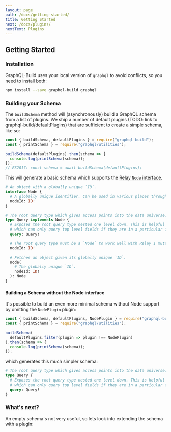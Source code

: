 ```yaml
---
layout: page
path: /docs/getting-started/
title: Getting Started
next: /docs/plugins/
nextText: Plugins
---
```


## Getting Started

### Installation

GraphQL-Build uses your local version of `graphql` to avoid conflicts, so you need to install both:

```bash
npm install --save graphql-build graphql
```

### Building your Schema

The `buildSchema` method will (asynchronously) build a GraphQL schema from a
list of plugins. We ship a number of default plugins (TODO: link to
graphql-build/defaultPlugins) that are sufficient to create a simple schema,
like so:

<!-- source: examples/empty-schema.js -->
```js
const { buildSchema, defaultPlugins } = require("graphql-build");
const { printSchema } = require("graphql/utilities");

buildSchema(defaultPlugins).then(schema => {
  console.log(printSchema(schema));
});
// ES2017: const schema = await buildSchema(defaultPlugins);
```

This will generate a basic schema which supports the [Relay `Node` interface](https://facebook.github.io/relay/docs/graphql-relay-specification.html).

```graphql
# An object with a globally unique `ID`.
interface Node {
  # A globally unique identifier. Can be used in various places throughout the system to identify this single value.
  nodeId: ID!
}

# The root query type which gives access points into the data universe.
type Query implements Node {
  # Exposes the root query type nested one level down. This is helpful for Relay 1
  # which can only query top level fields if they are in a particular form.
  query: Query!

  # The root query type must be a `Node` to work well with Relay 1 mutations. This just resolves to `query`.
  nodeId: ID!

  # Fetches an object given its globally unique `ID`.
  node(
    # The globally unique `ID`.
    nodeId: ID!
  ): Node
}
```

#### Building a Schema without the Node interface

It's possible to build an even more minimal schema without Node support by
omitting the `NodePlugin` plugin:

<!-- source: examples/emptier-schema.js -->
```js
const { buildSchema, defaultPlugins, NodePlugin } = require("graphql-build");
const { printSchema } = require("graphql/utilities");

buildSchema(
  defaultPlugins.filter(plugin => plugin !== NodePlugin)
).then(schema => {
  console.log(printSchema(schema));
});
```

which generates this much simpler schema:

```graphql
# The root query type which gives access points into the data universe.
type Query {
  # Exposes the root query type nested one level down. This is helpful for Relay 1
  # which can only query top level fields if they are in a particular form.
  query: Query!
}
```

### What's next?

An empty schema's not very useful, so lets look into extending the schema with a plugin:
